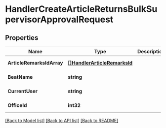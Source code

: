 # HandlerCreateArticleReturnsBulkSupervisorApprovalRequest

## Properties
Name | Type | Description | Notes
------------ | ------------- | ------------- | -------------
**ArticleRemarksIdArray** | [**[]HandlerArticleRemarksId**](handler.ArticleRemarksID.md) |  | [default to null]
**BeatName** | **string** |  | [default to null]
**CurrentUser** | **string** |  | [default to null]
**OfficeId** | **int32** |  | [default to null]

[[Back to Model list]](../README.md#documentation-for-models) [[Back to API list]](../README.md#documentation-for-api-endpoints) [[Back to README]](../README.md)


